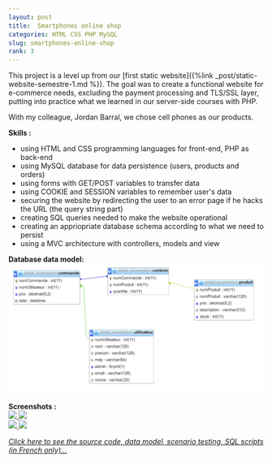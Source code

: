```yaml
---
layout: post
title:  Smartphones online shop
categories: HTML CSS PHP MySQL
slug: smartphones-online-shop
rank: 3
---
```


This project is a level up from our [first static website]({%link _post/static-website-semestre-1.md %}).
The goal was to create a functional website for e-commerce needs, excluding the payment processing and TLS/SSL layer, putting into practice what we learned in our server-side courses with PHP.

With my colleague, Jordan Barral, we chose cell phones as our products.

**Skills :**
- using HTML and CSS programming languages for front-end, PHP as back-end
- using MySQL database for data persistence (users, products and orders)
- using forms with GET/POST variables to transfer data
- using COOKIE and SESSION variables to remember user's data
- securing the website by redirecting the user to an error page if he hacks the URL (the query string part)
- creating SQL queries needed to make the website operational
- creating an appriopriate database schema according to what we need to persist
- using a MVC architecture with controllers, models and view


**Database data model:**  
<a href="https://raw.githubusercontent.com/alexandrebulatovic/projet_ecommerce/master/schema_relationnel.PNG"> 
	<img src="https://raw.githubusercontent.com/alexandrebulatovic/projet_ecommerce/master/schema_relationnel.PNG" width="750">
</a>


**Screenshots :**  
<a href="https://alexandrebulatovic.github.io/images/screen-1-php.png"> 
	<img src="https://alexandrebulatovic.github.io/images/screen-1-php.png" width="300">
</a>
<a href="https://alexandrebulatovic.github.io/images/screen-2-php.png"> 
	<img src="https://alexandrebulatovic.github.io/images/screen-2-php.png" width="300">
</a>  
<a href="https://alexandrebulatovic.github.io/images/screen-3-php.png"> 
	<img src="https://alexandrebulatovic.github.io/images/screen-3-php.png" width="300">
</a>
<a href="https://alexandrebulatovic.github.io/images/screen-4-php.png"> 
	<img src="https://alexandrebulatovic.github.io/images/screen-4-php.png" width="300">
</a>

*[Click here to see the source code, data model, scenario testing, SQL scripts (in French only)...](https://github.com/alexandrebulatovic/projet_ecommerce)*